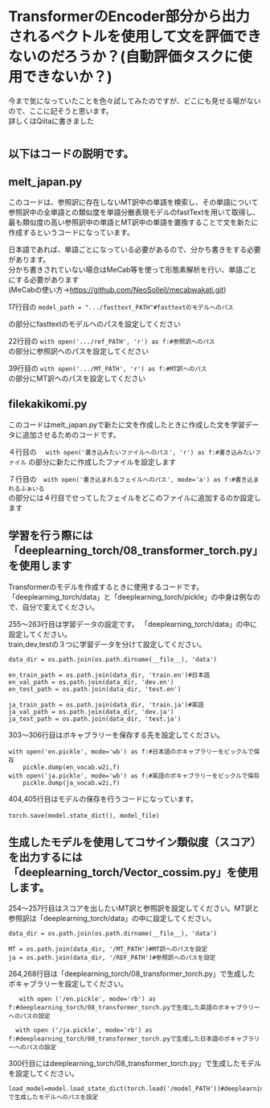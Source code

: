 
# TransformerのEncoder部分から出力されるベクトルを使用して文を評価できないのだろうか？(自動評価タスクに使用できないか？)


  今まで気になっていたことを色々試してみたのですが、どこにも見せる場がないので、ここに記そうと思います。  
詳しくはQiitaに書きました
#



## 以下はコードの説明です。

## melt_japan.py

このコードは、参照訳に存在しないMT訳中の単語を検索し、その単語について参照訳中の全単語との類似度を単語分散表現モデルのfastTextを用いて取得し、最も類似度の高い参照訳中の単語とMT訳中の単語を置換することで文を新たに作成するというコードになっています。  

日本語であれば、単語ごとになっている必要があるので、分かち書きをする必要があります。  
分かち書きされていない場合はMeCab等を使って形態素解析を行い、単語ごとにする必要があります  
(MeCabの使い方→https://github.com/NeoSolleil/mecabwakati.git)

17行目の
```model_path = ".../fasttext_PATH"#fasttextのモデルへのパス```  

の部分にfasttextのモデルへのパスを設定してください

22行目の ```with open('.../ref_PATH', 'r') as f:#参照訳へのパス```  
の部分に参照訳へのパスを設定してください

39行目の ```with open('.../MT_PATH', 'r') as f:#MT訳へのパス```  
の部分にMT訳へのパスを設定してください


## filekakikomi.py

このコードはmelt_japan.pyで新たに文を作成したときに作成した文を学習データに追加させるためのコードです。

４行目の　
```with open('書き込みたいファイルへのパス', 'r') as f:#書き込みたいファイル``` 
の部分に新たに作成したファイルを設定します

７行目の　```with open('書き込まれるフェイルへのパス', mode='a') as f:#書き込まれるふぁいる```  
の部分には４行目でせってしたフェイルをどこのファイルに追加するのか設定します

## 学習を行う際には「deeplearning_torch/08_transformer_torch.py」を使用します

Transformerのモデルを作成するときに使用するコードです。  
「deeplearning_torch/data」と「deeplearning_torch/pickle」の中身は例なので、自分で変えてください。  

255〜263行目は学習データの設定です。 
「deeplearning_torch/data」の中に設定してください。  
train,dev,testの３つに学習データを分けて設定してください。  
```
data_dir = os.path.join(os.path.dirname(__file__), 'data')  

en_train_path = os.path.join(data_dir, 'train.en')#日本語  
en_val_path = os.path.join(data_dir, 'dev.en')  
en_test_path = os.path.join(data_dir, 'test.en')  

ja_train_path = os.path.join(data_dir, 'train.ja')#英語  
ja_val_path = os.path.join(data_dir, 'dev.ja')  
ja_test_path = os.path.join(data_dir, 'test.ja')  
```  

303〜306行目はボキャブラリーを保存する先を設定してください。  
```
with open('en.pickle', mode='wb') as f:#日本語のボキャブラリーをピックルで保存  
    pickle.dump(en_vocab.w2i,f)  
with open('ja.pickle', mode='wb') as f:#英語のボキャブラリーをピックルで保存  
    pickle.dump(ja_vocab.w2i,f)  
```

404,405行目はモデルの保存を行うコードになっています。  
```model_file = 'model/model_' + str(epoch+1) + '.h5'　  
torch.save(model.state_dict(), model_file)　　  
```
## 生成したモデルを使用してコサイン類似度（スコア）を出力するには「deeplearning_torch/Vector_cossim.py」を使用します。

254〜257行目はスコアを出したいMT訳と参照訳を設定してください。MT訳と参照訳は「deeplearning_torch/data」の中に設定してください。 
```
data_dir = os.path.join(os.path.dirname(__file__), 'data')  

MT = os.path.join(data_dir, '/MT_PATH')#MT訳へのパスを設定  
ja = os.path.join(data_dir, '/REF_PATH')#参照訳へのパスを設定  
```



264,268行目は「deeplearning_torch/08_transformer_torch.py」で生成したボキャブラリーを設定してください。  
```
   with open ('/en.pickle', mode='rb') as f:#deeplearning_torch/08_transformer_torch.pyで生成した英語のボキャブラリーへのパスの設定
```

```
  with open ('/ja.pickle', mode='rb') as f:#deeplearning_torch/08_transformer_torch.pyで生成した日本語のボキャブラリーへのパスの設定  
```


300行目にはdeeplearning_torch/08_transformer_torch.py」で生成したモデルを設定してください。  
```
load_model=model.load_state_dict(torch.load('/model_PATH'))#deeplearning_torch/08_transformer_torch.pyで生成したモデルへのパスを設定　　
```















